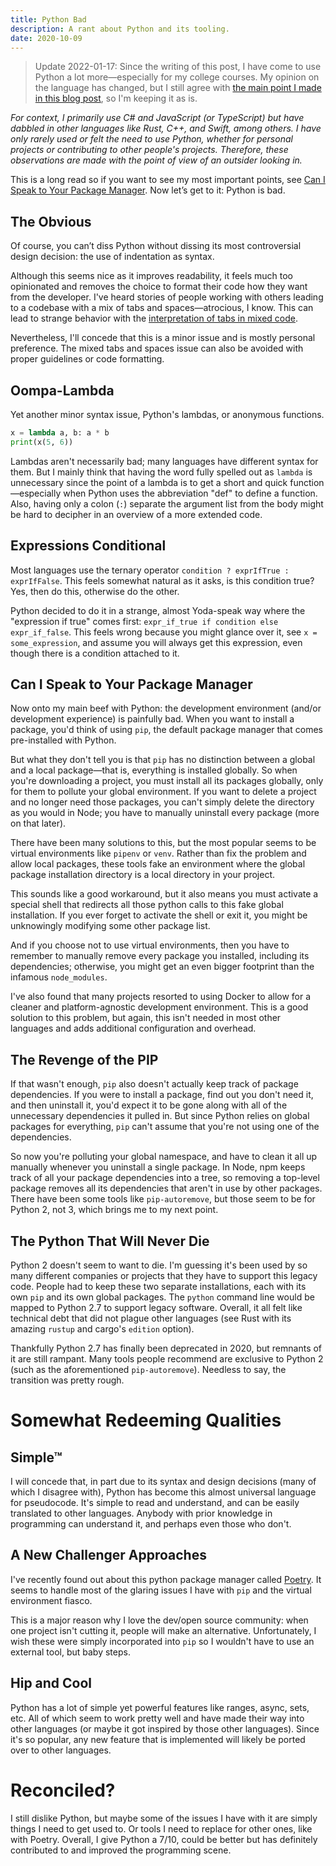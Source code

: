 ```yaml
---
title: Python Bad
description: A rant about Python and its tooling.
date: 2020-10-09
---
```


> Update 2022-01-17: Since the writing of this post, I have come to use Python a lot more—especially for my college courses. My opinion on the language has changed, but I still agree with [the main point I made in this blog post](#can-i-speak-to-your-package-manager), so I'm keeping it as is.

*For context, I primarily use C# and JavaScript (or TypeScript) but have dabbled in other languages like Rust, C++, and Swift, among others. I have only rarely used or felt the need to use Python, whether for personal projects or contributing to other people's projects. Therefore, these observations are made with the point of view of an outsider looking in.*

This is a long read so if you want to see my most important points, see [Can I Speak to Your Package Manager](#can-i-speak-to-your-package-manager). Now let’s get to it: Python is bad.

## The Obvious

Of course, you can’t diss Python without dissing its most controversial design decision: the use of indentation as syntax.

Although this seems nice as it improves readability, it feels much too opinionated and removes the choice to format their code how they want from the developer. I've heard stories of people working with others leading to a codebase with a mix of tabs and spaces—atrocious, I know. This can lead to strange behavior with the [interpretation of tabs in mixed code](https://stackoverflow.com/questions/2034517/pythons-interpretation-of-tabs-and-spaces-to-indent).

Nevertheless, I'll concede that this is a minor issue and is mostly personal preference. The mixed tabs and spaces issue can also be avoided with proper guidelines or code formatting.

## Oompa-Lambda

Yet another minor syntax issue, Python's lambdas, or anonymous functions.

```python
x = lambda a, b: a * b
print(x(5, 6))
```

Lambdas aren't necessarily bad; many languages have different syntax for them. But I mainly think that having the word fully spelled out as `lambda` is unnecessary since the point of a lambda is to get a short and quick function—especially when Python uses the abbreviation "def" to define a function. Also, having only a colon (`:`) separate the argument list from the body might be hard to decipher in an overview of a more extended code.

## Expressions Conditional

Most languages use the ternary operator `condition ? exprIfTrue : exprIfFalse`. This feels somewhat natural as it asks, is this condition true? Yes, then do this, otherwise do the other.

Python decided to do it in a strange, almost Yoda-speak way where the "expression if true" comes first: `expr_if_true if condition else expr_if_false`. This feels wrong because you might glance over it, see `x = some_expression`, and assume you will always get this expression, even though there is a condition attached to it.

## Can I Speak to Your Package Manager

Now onto my main beef with Python: the development environment (and/or development experience) is painfully bad. When you want to install a package, you'd think of using `pip`, the default package manager that comes pre-installed with Python.

But what they don't tell you is that `pip` has no distinction between a global and a local package—that is, everything is installed globally. So when you're downloading a project, you must install all its packages globally, only for them to pollute your global environment. If you want to delete a project and no longer need those packages, you can't simply delete the directory as you would in Node; you have to manually uninstall every package (more on that later).

There have been many solutions to this, but the most popular seems to be virtual environments like `pipenv` or `venv`. Rather than fix the problem and allow local packages, these tools fake an environment where the global package installation directory is a local directory in your project.

This sounds like a good workaround, but it also means you must activate a special shell that redirects all those python calls to this fake global installation. If you ever forget to activate the shell or exit it, you might be unknowingly modifying some other package list.

And if you choose not to use virtual environments, then you have to remember to manually remove every package you installed, including its dependencies; otherwise, you might get an even bigger footprint than the infamous `node_modules`.

I've also found that many projects resorted to using Docker to allow for a cleaner and platform-agnostic development environment. This is a good solution to this problem, but again, this isn't needed in most other languages and adds additional configuration and overhead.

## The Revenge of the PIP

If that wasn't enough, `pip` also doesn't actually keep track of package dependencies. If you were to install a package, find out you don't need it, and then uninstall it, you'd expect it to be gone along with all of the unnecessary dependencies it pulled in. But since Python relies on global packages for everything, `pip` can't assume that you're not using one of the dependencies.

So now you're polluting your global namespace, and have to clean it all up manually whenever you uninstall a single package. In Node, npm keeps track of all your package dependencies into a tree, so removing a top-level package removes all its dependencies that aren't in use by other packages. There have been some tools like `pip-autoremove`, but those seem to be for Python 2, not 3, which brings me to my next point.

## The Python That Will Never Die

Python 2 doesn't seem to want to die. I'm guessing it's been used by so many different companies or projects that they have to support this legacy code. People had to keep these two separate installations, each with its own `pip` and its own global packages. The `python` command line would be mapped to Python 2.7 to support legacy software. Overall, it all felt like technical debt that did not plague other languages (see Rust with its amazing `rustup` and cargo's `edition` option).

Thankfully Python 2.7 has finally been deprecated in 2020, but remnants of it are still rampant. Many tools people recommend are exclusive to Python 2 (such as the aforementioned `pip-autoremove`). Needless to say, the transition was pretty rough.

# Somewhat Redeeming Qualities

## Simple™

I will concede that, in part due to its syntax and design decisions (many of which I disagree with), Python has become this almost universal language for pseudocode. It's simple to read and understand, and can be easily translated to other languages. Anybody with prior knowledge in programming can understand it, and perhaps even those who don't.

## A New Challenger Approaches

I've recently found out about this python package manager called [Poetry](https://python-poetry.org/). It seems to handle most of the glaring issues I have with `pip` and the virtual environment fiasco.

This is a major reason why I love the dev/open source community: when one project isn't cutting it, people will make an alternative. Unfortunately, I wish these were simply incorporated into `pip` so I wouldn't have to use an external tool, but baby steps.

## Hip and Cool

Python has a lot of simple yet powerful features like ranges, async, sets, etc. All of which seem to work pretty well and have made their way into other languages (or maybe it got inspired by those other languages). Since it's so popular, any new feature that is implemented will likely be ported over to other languages.

# Reconciled?

I still dislike Python, but maybe some of the issues I have with it are simply things I need to get used to. Or tools I need to replace for other ones, like with Poetry. Overall, I give Python a 7/10, could be better but has definitely contributed to and improved the programming scene.
